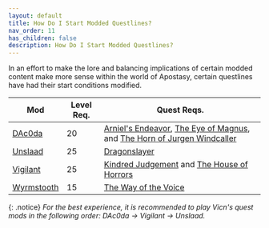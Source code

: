 ```yaml
---
layout: default
title: How Do I Start Modded Questlines?
nav_order: 11
has_children: false
description: How Do I Start Modded Questlines?
---
```


In an effort to make the lore and balancing implications of certain modded content make more sense within the world of Apostasy, certain questlines have had their start conditions modified.

| Mod | Level Req. | Quest Reqs. | 
| -------- | ------- | ------- |
| <a href="https://www.nexusmods.com/skyrimspecialedition/mods/134405" target="_blank" rel="noopener noreferrer">DAc0da</a> | 20 | <a href="https://en.uesp.net/wiki/Skyrim:Arniel%27s_Endeavor" target="_blank" rel="noopener noreferrer">Arniel's Endeavor</a>, <a href="https://en.uesp.net/wiki/Skyrim:The_Eye_of_Magnus" target="_blank" rel="noopener noreferrer">The Eye of Magnus</a>, and <a href="https://en.uesp.net/wiki/Skyrim:The_Horn_of_Jurgen_Windcaller" target="_blank" rel="noopener noreferrer">The Horn of Jurgen Windcaller</a> |
| <a href="https://www.nexusmods.com/skyrimspecialedition/mods/11789" target="_blank" rel="noopener noreferrer">Unslaad</a> | 25 | <a href="https://en.uesp.net/wiki/Skyrim:Dragonslayer" target="_blank" rel="noopener noreferrer">Dragonslayer</a> |
| <a href="https://www.nexusmods.com/skyrimspecialedition/mods/11849" target="_blank" rel="noopener noreferrer">Vigilant</a> | 25 | <a href="https://en.uesp.net/wiki/Skyrim:Kindred_Judgment" target="_blank" rel="noopener noreferrer">Kindred Judgement</a> and <a href="https://en.uesp.net/wiki/Skyrim:The_House_of_Horrors" target="_blank" rel="noopener noreferrer">The House of Horrors</a> |
| <a href="https://www.nexusmods.com/skyrimspecialedition/mods/45565" target="_blank" rel="noopener noreferrer">Wyrmstooth</a> | 15 | <a href="https://en.uesp.net/wiki/Skyrim:The_Way_of_the_Voice" target="_blank" rel="noopener noreferrer">The Way of the Voice</a> | 


{: .notice}
*For the best experience, it is recommended to play Vicn's quest mods in the following order: DAc0da -> Vigilant -> Unslaad.*